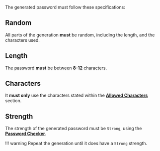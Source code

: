 The generated password must follow these specifications:

## Random
All parts of the generation **must** be random, including the length, and the characters used.

## Length
The password **must** be between **8-12** characters.

## Characters
It **must only** use the characters stated within the [**Allowed Characters**](../passwordchecker/#allowed-characters) section.

## Strength
The strength of the generated password must be `Strong`, using the [**Password Checker**](../passwordchecker/).

!!! warning
    Repeat the generation until it does have a `Strong` strength.